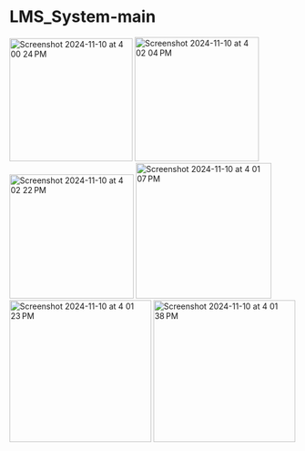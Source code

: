 # LMS_System-main
<img width="216" alt="Screenshot 2024-11-10 at 4 00 24 PM" src="https://github.com/user-attachments/assets/20177f87-3b68-421f-afae-b5854b4c216a">
<img width="218" alt="Screenshot 2024-11-10 at 4 02 04 PM" src="https://github.com/user-attachments/assets/67c982e6-f8f4-4aea-a402-07fea136dffc">
<img width="218" alt="Screenshot 2024-11-10 at 4 02 22 PM" src="https://github.com/user-attachments/assets/c1d43276-6bd2-4dea-9fa8-07242cb3cb85">
<img width="238" alt="Screenshot 2024-11-10 at 4 01 07 PM" src="https://github.com/user-attachments/assets/63f46e47-cd17-4193-a936-ff3fb1c8d5c7">
<img width="249" alt="Screenshot 2024-11-10 at 4 01 23 PM" src="https://github.com/user-attachments/assets/39943b8c-6ba8-40f0-81ef-71e4d2bb6f17">
<img width="249" alt="Screenshot 2024-11-10 at 4 01 38 PM" src="https://github.com/user-attachments/assets/627fbcac-f870-4951-a044-3e02194f4cd6">

